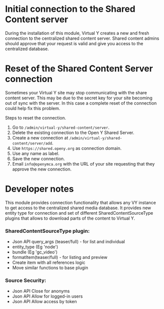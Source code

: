 # Initial connection to the Shared Content server

During the installation of this module, Virtual Y creates a new and fresh connection to the centralized shared content server.
Shared content admins should approve that your request is valid and give you access to the centralized database.

# Reset of the Shared Content Server connection

Sometimes your Virtual Y site may stop communicating with the share content server. This may be due to the secret key for your site becoming out of sync with the server. In this case a complete reset of the connection could help fix this problem.

Steps to reset the connection.

1. Go to `/admin/virtual-y/shared-content/server`.
2. Delete the existing connection to the Open Y Shared Server.
3. Create a new connection at `/admin/virtual-y/shared-content/server/add`. 
4. Use `https://shared.openy.org` as connection domain.
5. Use any name as label.
6. Save the new connection.
7. Email `info@openymca.org` with the URL of your site requesting that they approve the new connection.

# Developer notes

This module provides connection functionality that allows any VY instance to get access to the centralized shared media database.
It provides new entity type for connection and set of different SharedContentSourceType plugins that allows to download parts of the content to Virtual Y.

### SharedContentSourceType plugin:
 - Json API query_args (teaser/full) - for list and individual
 - entity_type (Eg 'node')
 - bundle  (Eg 'gc_video')
 - formatItem(teaser/full) - for listing and preview
 - Create item with all references logic
 - Move similar functions to base plugin


 ### Source Security:
 - Json API Close for anonyms
 - Json API Allow for logged-in users
 - Json API Allow access by token

